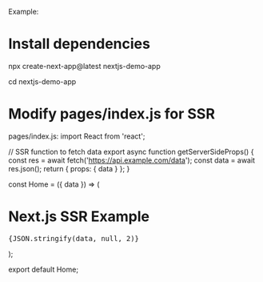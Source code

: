 Example:
# Install dependencies
npx create-next-app@latest nextjs-demo-app

cd nextjs-demo-app

# Modify pages/index.js for SSR

pages/index.js:
import React from 'react';

// SSR function to fetch data
export async function getServerSideProps() {
  const res = await fetch('https://api.example.com/data');
  const data = await res.json();
  return { props: { data } };
}

const Home = ({ data }) => (
  <div>
    <h1>Next.js SSR Example</h1>
    <pre>{JSON.stringify(data, null, 2)}</pre>
  </div>
);

export default Home;
